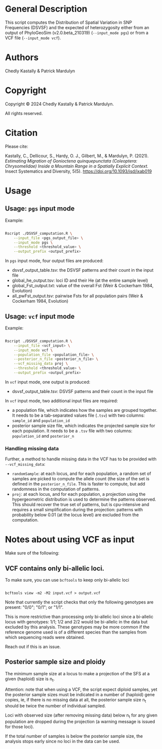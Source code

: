 # General Description

This script computes the Distribution of Spatial Variation in SNP Frequencies (DSVSF) and the expected of heterozygosity either from an output of PhyloGeoSim (v2.0.beta_210319) (`--input_mode pgs`) or from a VCF file (`--input_mode vcf`).

# Authors

Chedly Kastally & Patrick Mardulyn

# Copyright

Copyright © 2024 Chedly Kastally & Patrick Mardulyn.

All rights reserved.

# Citation

Please cite:

Kastally, C., Dellicour, S., Hardy, O. J., Gilbert, M., & Mardulyn, P. (2021). _Estimating Migration of Gonioctena quinquepunctata (Coleoptera: Chrysomelidae) Inside a Mountain Range in a Spatially Explicit Context._ Insect Systematics and Diversity, 5(5). https://doi.org/10.1093/isd/ixab019

# Usage

## Usage: `pgs` input mode

Example:

```.bash

Rscript ./DSVSF_computation.R \
    --input_file <pgs_output_file> \
    --input_mode pgs \
    --threshold <threshold_value> \
    --output_prefix <output_prefix>

```

In `pgs` input mode, four output files are produced:

- dsvsf_output_table.tsv: the DSVSF patterns and their count in the input file
- global_he_output.tsv:   loci ID and their He (at the entire sample level)
- global_Fst_output.txt:  value of the overall Fst (Weir & Cockerham 1984, Evolution)
- all_pwFst_output.tsv:   pairwise Fsts for all population pairs (Weir & Cockerham 1984, Evolution)

## Usage: `vcf` input mode

Example:

```.bash

Rscript ./DSVSF_computation.R \
    --input_file <vcf_input> \
    --input_mode vcf \
    --population_file <population_file> \
    --posterior_n_file <posterior_n_file> \
    --vcf_missing_data proj \
    --threshold <threshold_value> \
    --output_prefix <output_prefix>

```

In `vcf` input mode, one output is produced: 

- dsvsf_output_table.tsv: DSVSF patterns and their count in the input file

In `vcf` input mode, two additional input files are required:

- a population file, which indicates how the samples are grouped together. It needs to be a tab-separated values file (`.tsv`) with two columns: `sample_id` and `population_id`
- posterior sample size file, which indicates the projected sample size for each population. It needs to be a `.tsv` file with two columns: `population_id` and `posterior_n`

### Handling missing data

Further, a method to handle missing data in the VCF has to be provided with `--vcf_missing_data`:

- `randomSample`: at each locus, and for each population, a random set of samples are picked to compute the allele count (the size of the set is defined in the `posterior_n_file`. This is faster to compute, but add randomness in the computation of patterns.
- `proj`: at each locus, and for each population, a projection using the hypergeometric distribution is used to determine the patterns observed. This should recover the true set of patterns, but is cpu-intensive and requires a small simplification during the projection: patterns with probability below 0.01 (at the locus level) are excluded from the computation.

# Notes about using VCF as input

Make sure of the following:

## VCF contains only bi-allelic loci.

To make sure, you can use `bcftools` to keep only bi-allelic loci

```{.bash}

bcftools view -m2 -M2 input.vcf > output.vcf

```

Note that currently the script checks that only the following genotypes are present: "0/0"; "0/1"; or "1/1".

This is more restrictive than processing only bi-allelic loci since a bi-allelic locus with genotypes: 1/1; 1/2 and 2/2 would be bi-allelic in the data but excluded by this analysis. These genotypes may be more common if the reference genome used is of a different species than the samples from which sequencing reads were obtained.

Reach out if this is an issue.

## Posterior sample size and ploidy

The minimum sample size at a locus to make a projection of the SFS at a given (haploid) size is n<sub>t</sub>.

Attention: note that when using a VCF, the script expect diploid samples, yet the posterior sample sizes must be indicated in a number of (haploid) gene copies, ie, if there is no missing data at all, the posterior sample size n<sub>t</sub> should be twice the number of individual sampled.

Loci with observed size (after removing missing data) below n<sub>t</sub> for any given population are dropped during the projection (a warning message is issued for those loci).

If the total number of samples is below the posterior sample size, the analysis stops early since no loci in the data can be used.
